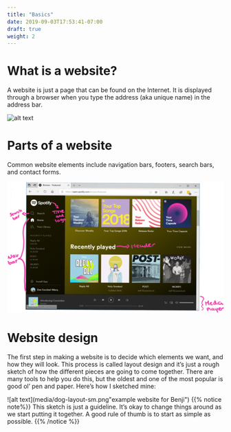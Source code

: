 ```yaml
---
title: "Basics"
date: 2019-09-03T17:53:41-07:00
draft: true
weight: 2
---
```


# What is a website?
A website is just a page that can be found on the Internet. It is displayed through a browser when you type the address (aka unique name) in the address bar.

![alt text](https://1mtvya.dm.files.1drv.com/y4mqBcdQfTi7DP7Pk8U1Yu86e9ObVoogX4E9bB_jcTLAm5HVJpHgKWm6xeBpo_22xqLBgUwewOMcGKwEKFp9LHgFGgIcA2E-7W1XWmFqR3fkD04AQXAZFMxZxJdqqBlPvqrIs7rh_XEJRwpQc0eoRTERgI2gIJ_yR6jlCjz5Xer_oLWcVGTo12DUg-WTB5jM77hz4nbHirbMyufs6NQ60EIrg?width=660&height=521&cropmode=none "web browser graphic")

# Parts of a website
Common website elements include navigation bars, footers, search bars, and contact forms.

![alt text](media/website-parts.PNG "elements of a website on spotify") 

# Website design
The first step in making a website is to decide which elements we want, and how they will look. This process is called layout design and it’s just a rough sketch of how the different pieces are going to come together. There are many tools to help you do this, but the oldest and one of the most popular is good ol’ pen and paper. Here’s how I sketched mine:

![alt text](media/dog-layout-sm.png"example website for Benji")
{{% notice note%}}
This sketch is just a guideline. It’s okay to change things around as we start putting it together. A good rule of thumb is to start as simple as possible.
{{% /notice %}}
